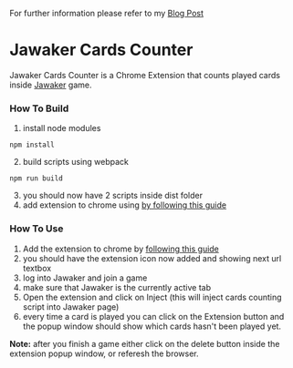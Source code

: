 
For further information please refer to my [Blog Post](http://mzmuse.com/blog/jawaker-cards-counter)

# Jawaker Cards Counter


Jawaker Cards Counter is a Chrome Extension that counts played cards inside [Jawaker](https://jawaker.com/) game.



### How To Build
1. install node modules
```
npm install
```
2. build scripts using webpack
```
npm run build
```
3. you should now have 2 scripts inside dist folder
4. add extension to chrome using [by following this guide](https://developer.chrome.com/extensions/getstarted#unpacked)






### How To Use
1. Add the extension to chrome by [following this guide](https://developer.chrome.com/extensions/getstarted#unpacked)
2. you should have the extension icon now added and showing next url textbox
3. log into Jawaker and join a game
4. make sure that Jawaker is the currently active tab 
5. Open the extension and click on Inject (this will inject cards counting script into Jawaker page)
6. every time a card is played you can click on the Extension button and  the popup window  should show which cards hasn't been played yet.



**Note:** after you finish a game either click on the delete button inside the extension popup window, or referesh the browser.


